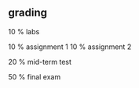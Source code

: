 


## grading

10 % labs

10 % assignment 1
10 % assignment 2

20 % mid-term test


50 % final exam



